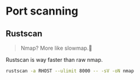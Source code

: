 # Port scanning

## Rustscan

> Nmap? More like slowmap.🐢

Rustscan is way faster than raw nmap.

```bash
rustscan -a RHOST --ulimit 8000 -- -sV -oN nmap
```
